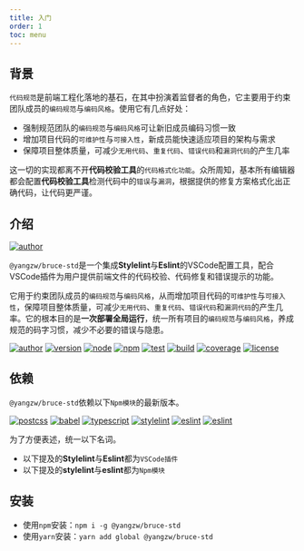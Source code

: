 ```yaml
---
title: 入门
order: 1
toc: menu
---
```



## 背景

`代码规范`是前端工程化落地的基石，在其中扮演着监督者的角色，它主要用于约束团队成员的`编码规范`与`编码风格`。使用它有几点好处：

- 强制规范团队的`编码规范`与`编码风格`可让新旧成员编码习惯一致
- 增加项目代码的`可维护性`与`可接入性`，新成员能快速适应项目的架构与需求
- 保障项目整体质量，可减少`无用代码`、`重复代码`、`错误代码`和`漏洞代码`的产生几率

这一切的实现都离不开**代码校验工具**的`代码格式化功能`。众所周知，基本所有编辑器都会配置**代码校验工具**检测代码中的`错误`与`漏洞`，根据提供的修复方案格式化出正确代码，让代码更严谨。

## 介绍

[![author](https://img.shields.io/badge/@yangzw/bruce--std-集成Stylelint与Eslint的VSCode配置工-66f.svg)](https://github.com/JowayYoung/bruce)

`@yangzw/bruce-std`是一个集成**Stylelint**与**Eslint**的VSCode配置工具，配合VSCode插件为用户提供前端文件的代码校验、代码修复和错误提示的功能。

它用于约束团队成员的`编码规范`与`编码风格`，从而增加项目代码的`可维护性`与`可接入性`，保障项目整体质量，可减少`无用代码`、`重复代码`、`错误代码`和`漏洞代码`的产生几率。它的根本目的是**一次部署全局运行**，统一所有项目的`编码规范`与`编码风格`，养成规范的码字习惯，减少不必要的错误与隐患。

[![author](https://img.shields.io/badge/author-JowayYoung-f66.svg)](https://github.com/JowayYoung/bruce)<span class="gap"></span>
[![version](https://img.shields.io/badge/version-1.0.7-f66.svg)](https://github.com/JowayYoung/bruce)<span class="gap"></span>
[![node](https://img.shields.io/badge/node-%3E%3D16.0.0-3c9.svg)](https://github.com/JowayYoung/bruce)<span class="gap"></span>
[![npm](https://img.shields.io/badge/npm-%3E%3D7.10.0-3c9.svg)](https://github.com/JowayYoung/bruce)<span class="gap"></span>
[![test](https://img.shields.io/badge/test-passing-f90.svg)](https://github.com/JowayYoung/bruce)<span class="gap"></span>
[![build](https://img.shields.io/badge/build-passing-f90.svg)](https://github.com/JowayYoung/bruce)<span class="gap"></span>
[![coverage](https://img.shields.io/badge/coverage-80%25-09f.svg)](https://github.com/JowayYoung/bruce)<span class="gap"></span>
[![license](https://img.shields.io/badge/license-MIT-09f.svg)](https://github.com/JowayYoung/bruce)

## 依赖

`@yangzw/bruce-std`依赖以下`Npm模块`的最新版本。

[![postcss](https://img.shields.io/badge/postcss-8.x.x-3c9.svg)](https://github.com/JowayYoung/bruce)<span class="gap"></span>
[![babel](https://img.shields.io/badge/babel-7.x.x-3c9.svg)](https://github.com/JowayYoung/bruce)<span class="gap"></span>
[![typescript](https://img.shields.io/badge/typescript-4.x.x-3c9.svg)](https://github.com/JowayYoung/bruce)<span class="gap"></span>
[![stylelint](https://img.shields.io/badge/stylelint-14.x.x-3c9.svg)](https://github.com/JowayYoung/bruce)<span class="gap"></span>
[![eslint](https://img.shields.io/badge/eslint-8.x.x-3c9.svg)](https://github.com/JowayYoung/bruce)<span class="gap"></span>
[![eslint](https://img.shields.io/badge/typescript--eslint-5.x.x-3c9.svg)](https://github.com/JowayYoung/bruce)

为了方便表述，统一以下名词。

- 以下提及的**Stylelint**与**Eslint**都为`VSCode插件`
- 以下提及的**stylelint**与**eslint**都为`Npm模块`

## 安装

- 使用`npm`安装：`npm i -g @yangzw/bruce-std`
- 使用`yarn`安装：`yarn add global @yangzw/bruce-std`
